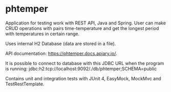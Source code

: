 # phtemper
Application for testing work with REST API, Java and Spring. User can make CRUD operations with pairs time-temperature and get the longest period with temperatures in certain range.

Uses internal H2 Database (data are stored in a file).

API documentation: https://phtemper.docs.apiary.io/.

It is possible to connect to database with this JDBC URL when the program is running: jdbc:h2:tcp://localhost:9092/./db/phtemper;SCHEMA=public

Contains unit and integration tests with JUnit 4, EasyMock, MockMvc and TestRestTemplate.
